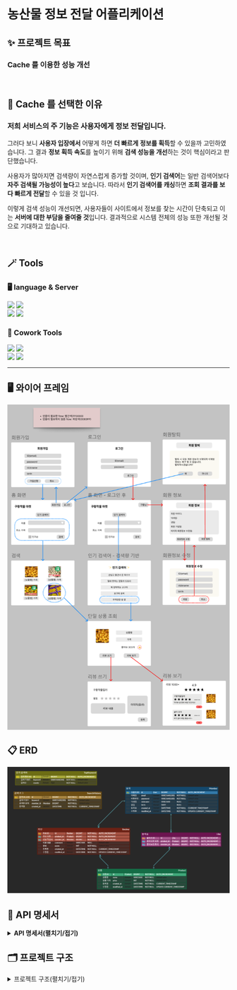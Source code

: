 # 농산물 정보 전달 어플리케이션

## ✨ 프로젝트 목표
### Cache 를 이용한 성능 개선 <br>
<br>

## 🔎 Cache 를 선택한 이유
### 저희 서비스의 주 기능은 사용자에게 정보 전달입니다.
그러다 보니 **사용자 입장에서** 어떻게 하면 **더 빠르게** **정보를 획득**할 수 있을까 고민하였습니다.
그 결과 **정보 획득 속도**를 높이기 위해 **검색 성능을 개선**하는 것이 핵심이라고 판단했습니다.

사용자가 많아지면 검색량이 자연스럽게 증가할 것이며, **인기 검색어**는 일반 검색어보다 **자주 검색될 가능성이 높다**고 보습니다.
따라서 **인기 검색어를 캐싱**하면 **조회 결과를 보다 빠르게 전달**할 수 있을 것 입니다.

이렇게 검색 성능이 개선되면, 사용자들이 사이트에서 정보를 찾는 시간이 단축되고 이는 **서버에 대한 부담을 줄여줄 것**입니다.
결과적으로 시스템 전체의 성능 또한 개선될 것으로 기대하고 있습니다.

<br>

## 🪄 Tools

### 🖥 language & Server

<img src="https://img.shields.io/badge/intellij idea-207BEA?style=for-the-badge&logo=intellij%20idea&logoColor=white"> <img src="https://img.shields.io/badge/java-007396?style=for-the-badge&logo=java&logoColor=white"> <br> 
<img src="https://img.shields.io/badge/spring-6DB33F?style=for-the-badge&logo=spring&logoColor=white"> <img src="https://img.shields.io/badge/mysql-4479A1?style=for-the-badge&logo=mysql&logoColor=white"> 

### 👏 Cowork Tools

<img src="https://img.shields.io/badge/github-181717?style=for-the-badge&logo=github&logoColor=white"> <img src="https://img.shields.io/badge/git-F05032?style=for-the-badge&logo=git&logoColor=white"> <br>
<img src="https://img.shields.io/badge/notion-000000?style=or-the-badge&logo=notion&logoColor=white"/> <img src="https://img.shields.io/badge/Slack-FE5196?style=or-the-badge&logo=slack&logoColor=white"/>
<br>
<hr/>


## 🖥️ 와이어 프레임
<img src="images/WireFrame.png"/>

## 📋 ERD
<img src="images/ERD.png"/>

## 📑 API 명세서
<details><summary><b>API 명세서(펼치기/접기)</b></summary>

<table>
    <tr>
        <th>api&nbsp;&nbsp;&nbsp;&nbsp;&nbsp;&nbsp;&nbsp;&nbsp;&nbsp;&nbsp;&nbsp;&nbsp;&nbsp;&nbsp;</th>
        <th>Method</th>
        <th>URL</th>
        <th>request header</th>
        <th>request</th>
        <th>response header</th>
        <th>response</th>                               
<th>status&nbsp;&nbsp;&nbsp;&nbsp;&nbsp;&nbsp;&nbsp;&nbsp;&nbsp;&nbsp;&nbsp;&nbsp;&nbsp;&nbsp;&nbsp;&nbsp;&nbsp;&nbsp;&nbsp;&nbsp;&nbsp;&nbsp;&nbsp;&nbsp;&nbsp;&nbsp;&nbsp;&nbsp;&nbsp;&nbsp;&nbsp;&nbsp;&nbsp;&nbsp;&nbsp;&nbsp;&nbsp;&nbsp;&nbsp;&nbsp;&nbsp;&nbsp;&nbsp;&nbsp;&nbsp;&nbsp;&nbsp;&nbsp;&nbsp;&nbsp;
        </th>
    </tr>
    <tr>
        <td><b>회원 가입</b></td>
        <td><span style=background-color:#786E12AA;font-weight:bold;>POST</span></td>
        <td><span>/api/auth/signup</span></td>
        <td><code>N/A</Code></td>
        <td><pre lang="json">{
    "email": "hong@email.com",
    "password": "1q2w3e4r#",
    "nickname": "홍길동",
    "birth": "2000-01-01"
}</pre></td>
        <td>201</td>
        <td><code>N/A</Code></td>
        <td>
            <span style=background-color:yellow;font-weight:bold;color:black;>201</span>: 성공<br/>
            <span style=background-color:skyblue;font-weight:bold;color:black;>400</span>: 잘못된 요청<br/>
            <span style=background-color:skyblue;font-weight:bold;color:black;>401</span>: 인증 실패
        </td>
    </tr>
    <tr>
        <td><b>로그인</b></td>
        <td><span style=background-color:#786E12AA;font-weight:bold;>POST</span></td>
        <td><span>/api/auth/signin</span></td>
        <td><code>N/A</Code></td>
        <td><code>N/A</Code></td>
        <td>
            <span>200</span></br>
            <span>JWT</span>
        </td>
        <td><code>N/A</Code></td>
        <td>
            <span style=background-color:yellow;font-weight:bold;color:black;>200</span>: 성공<br/>
            <span style=background-color:skyblue;font-weight:bold;color:black;>400</span>: 잘못된 요청<br/>
            <span style=background-color:skyblue;font-weight:bold;color:black;>401</span>: 인증 실패
        </td>
    </tr>
    <tr>
        <td><b>프로필<br/>조회</b></td>
        <td><span style=background-color:#22741CAA;font-weight:bold;>GET</span></td>
        <td><span>/api/user/profile</span></td>
        <td>Authorization</td>
        <td><code>N/A</code></td>
        <td>200</td>
        <td><pre lang="json">{
    "id": 1,
    "nickname": "닉네임",
    "birth": "2000-01-01",
    "createdAt": "2024-11-22 00:00:00",
    "modifedtAt": "2024-11-22 00:00:00"
}</pre></td>
        <td>
            <span style=background-color:yellow;font-weight:bold;color:black;>200</span>: 성공<br/>
            <span style=background-color:skyblue;font-weight:bold;color:black;>400</span>: 토큰이 없음<br/>
            <span style=background-color:skyblue;font-weight:bold;color:black;>401</span>: 인증 실패
        </td>
    </tr>
    <tr>
        <td><b>프로필<br/>수정</b></td>
        <td><span style=background-color:#3B36CFAA;font-weight:bold;>PUT</span></td>
        <td>/api/user/profile</td>
        <td>Authorization</td>
        <td><pre lang="json">{
    "password": "Admin123!",
    "nickname": "닉네임",
    "birth": "2000-01-01"
}</pre></td>
        <td>200</td>
        <td><pre lang="json">{
    "id": 1,
    "nickname": "닉네임",
    "birth": "2000-01-01",
    "createdAt": "2024-11-22 00:00:00",
    "modifedtAt": "2024-11-22 00:00:00"
}</pre></td>
        <td>
            <span style=background-color:yellow;font-weight:bold;color:black;>200</span>: 성공<br/>
            <span style=background-color:skyblue;font-weight:bold;color:black;>400</span>: 토큰이 없음<br/>
            <span style=background-color:skyblue;font-weight:bold;color:black;>401</span>: 인증 실패
        </td> 
    </tr>
    <tr>
        <td><b>회원 탈퇴</b></td>
        <td><span style=background-color:#CE3636AA;font-weight:bold;>DELETE</span></td>
        <td>/api/profile</td>
        <td>Authorization</td>
        <td><pre lang="json">{
    "password": "Admin123!"
}</pre></td>
        <td>204</td>
        <td><code>N/A</Code></td>
        <td>
            <span style=background-color:yellow;font-weight:bold;color:black;>204</span>: 성공<br/>
            <span style=background-color:skyblue;font-weight:bold;color:black;>400</span>: 토큰이 없음<br/>
            <span style=background-color:skyblue;font-weight:bold;color:black;>401</span>: 인증 실패
        </td> 
    </tr>
    <tr>
        <td><b>좋아요<br/>추가</b></td>
        <td><span style=background-color:#786E12AA;font-weight:bold;>POST</span></td>
        <td><span>/api/likes<br/>/{productId}</span></td>
        <td>Authorization</td>
        <td><pre lang="json">{
    "id": 1
}</pre></td>
        <td>201</td>
        <td><code>N/A</Code></td>
        <td>
            <span style=background-color:yellow;font-weight:bold;color:black;>201</span>: 성공<br/>
            <span style=background-color:skyblue;font-weight:bold;color:black;>400</span>: 토큰이 없음<br/>
            <span style=background-color:skyblue;font-weight:bold;color:black;>401</span>: 인가 실패<br/>
            <span style=background-color:skyblue;font-weight:bold;color:black;>400</span>: 중복된 좋아요
        </td> 
    </tr>
    <tr>
        <td><b>좋아요<br/>취소</b></td>
        <td><span style=background-color:#CE3636AA;font-weight:bold;>DELETE</span></td>
        <td><span>/api/likes<br/>/{productId}</span></td>
        <td>Authorization</td>
        <td><pre lang="json">{
    "id": 1
}</pre></td>
        <td>204</td>
        <td><code>N/A</Code></td>
        <td>
            <span style=background-color:yellow;font-weight:bold;color:black;>204</span>: 성공<br/>
            <span style=background-color:skyblue;font-weight:bold;color:black;>400</span>: 토큰이 없음<br/>
            <span style=background-color:skyblue;font-weight:bold;color:black;>401</span>: 인가 실패<br/>
            <span style=background-color:skyblue;font-weight:bold;color:black;>404</span>: 좋아요를 누르지 않음       
        </td> 
    </tr>    
    <tr>
        <td><b>단일 상품<br/>조회</b></td>
        <td><span style=background-color:#22741CAA;font-weight:bold;>GET</span></td>
        <td><span>/api/products<br/>/{productId}</span></td>
        <td><code>N/A</code></td>
        <td><code>N/A</code></td>
        <td>200</td>
        <td><pre lang="json">{
    "id": 1,
    "name": "고구마",
    "price": "50000",
    "likes": int,
    "avgScore": 4.8
}</pre></td>
        <td>
            <span style=background-color:yellow;font-weight:bold;color:black;>200</span>: 성공<br/>        
            <span style=background-color:skyblue;font-weight:bold;color:black;>400</span>: 토큰이 없음<br/>
            <span style=background-color:skyblue;font-weight:bold;color:black;>404</span>: 존재하지 않는 상품
        </td>
    </tr>    
    <tr>
        <td><b>상품 검색</b></td>
        <td><span style=background-color:#22741CAA;font-weight:bold;>GET</span></td>
        <td><span>/api/v1/products?<br/>keyword={keyword}<br/>&minPrice={minPrice}<br/>&isTrend={isTrend}<br/>&page={page}<br/>&size={size}</span></td>
        <td><code>N/A</code></td>
        <td><code>N/A</code></td>
        <td>200</td>
        <td><pre lang="json">{
    "data": 
    [
      {
        "id": 1,
        "name": "고구마",
        "price": "50000",
        “likes”: 333,
        “avgScore”: 4.8
      }
    ],  
    "page": 1,
    "size": 10,
    "totalPage": 1
}</pre></td>
        <td>
            <span style=background-color:yellow;font-weight:bold;color:black;>200</span>: 성공<br/>        
            <span style=background-color:skyblue;font-weight:bold;color:black;>400</span>: 토큰이 없음<br/>
            <span style=background-color:skyblue;font-weight:bold;color:black;>404</span>: 검색 상품 없음
        </td>
    </tr>
    <tr>
        <td><b>인기<br/>검색어<br/>갱신 v1</b></td>
        <td><span style=background-color:#786E12AA;font-weight:bold;>POST</span></td>
        <td><span>/api/v1/trends</span></td>
        <td><code>N/A</code></td>
        <td><code>N/A</code></td>
        <td>200</td>
        <td><code>N/A</code></td>
        <td>
            <span style=background-color:yellow;font-weight:bold;color:black;>200</span>: 성공
        </td>
    </tr>    
    <tr>
        <td><b>인기<br/>검색어<br/>조회</b></td>
        <td><span style=background-color:#22741CAA;font-weight:bold;>GET</span></td>
        <td><span>/api/trends</span></td>
        <td><code>N/A</code></td>
        <td><code>N/A</code></td>
        <td>200</td>
        <td><pre lang="json">{
    "data": 
    [
      {
        "id": 1,
        "keyword": "고구마"
      }
    ]  
}</pre></td>
        <td>
            <span style=background-color:yellow;font-weight:bold;color:black;>200</span>: 성공
        </td>
    </tr>
    <tr>
        <td><b>리뷰 등록</b></td>
        <td><span style=background-color:#786E12AA;font-weight:bold;>POST</span></td>
        <td><span>/api/products<br/>/{productId}/reviews</span></td>
        <td>Authorization</td>
        <td><pre lang="json">{
    "id": 1,
    "star": 5,
    "comment": "너무 맛있어요!"
}</pre></td>
        <td>201</td>
        <td><pre lang="json">{
    "id": 1,
    "star": 5,
    "comment": "너무 맛있어요!",
    "nickname": “과일 공주",
    "createdAt": "2024-11-22"
}</pre></td>
        <td>
            <span style=background-color:yellow;font-weight:bold;color:black;>201</span>: 성공<br/>
            <span style=background-color:skyblue;font-weight:bold;color:black;>400</span>: 토큰이 없음<br/>
            <span style=background-color:skyblue;font-weight:bold;color:black;>401</span>: 인증 실패
        </td>   
    </tr>
        <tr>
        <td><b>리뷰 보기</b></td>
        <td><span style=background-color:#22741CAA;font-weight:bold;>GET</span></td>
        <td><span>/api/products<br/>/{productId}/reviews<br/>?page={page}<br/>&size={size}</span></td>
        <td><code>N/A</Code></td>
        <td><code>N/A</code></td>
        <td>200</td>
        <td><pre lang="json">{
    "data": [
    {
      "id": 1,
      "star": 5,
      "comment": "너무 맛있어요!",
      "nickname": "귤쟁이",
      "createdAt": "2024-11-22 00:00:00",
      "modifiedAt": "2024-11-22 00:00:00"
    },
    {
      "id": 2,
      "star": 4,
      "comment": "맛있어요!",
      "nickname": "농산물 킬러",
      "createdAt": "2024-11-22 00:00:00",
      "modifiedAt": "2024-11-22 00:00:00"
     }
    ],
    "page": 1,
    "size": 10,
    "totalPage": 1
}</pre></td>
        <td>
            <span style=background-color:yellow;font-weight:bold;color:black;>200</span>: 성공
        </td>   
    </tr>
    <tr>
        <td><b>리뷰 수정</b></td>
        <td><span style=background-color:#3B36CFAA;font-weight:bold;>PUT</span></td>
        <td><span>/api/products<br/>/{productId}/reviews<br/>/{reviewId}</span></td>
        <td>Authorization</td>
        <td><pre lang="json">{
    "id": 1.
    "star": 4,
    "comment": "맛있어요!"
}</pre></td>
        <td>200</td>
        <td><pre lang="json">{
    "id": 1,
    "star": 4,
    "comment": "맛있어요!",
    "nickname": “과일 공주",
    "modifiedAt" : "2024-11-22"
}</pre></td>
        <td>
            <span style=background-color:yellow;font-weight:bold;color:black;>200</span>: 성공<br/>
            <span style=background-color:skyblue;font-weight:bold;color:black;>400</span>: 토큰이 없음<br/>
            <span style=background-color:skyblue;font-weight:bold;color:black;>401</span>: 인증 실패
        </td> 
    </tr>
    <tr>
        <td><b>리뷰 삭제</b></td>
        <td><span style=background-color:#CE3636AA;font-weight:bold;>DELETE</span></td>
        <td><span>/api/products<br/>/{productId}/reviews<br/>/{reviewId}</span></td>
        <td>Authorization</td>
        <td><pre lang="json">{
    "id": 1
}</pre></td>
        <td>204</td>
        <td><code>N/A</Code></td>
        <td>
            <span style=background-color:yellow;font-weight:bold;color:black;>200</span>: 성공<br/>
            <span style=background-color:skyblue;font-weight:bold;color:black;>400</span>: 토큰이 없음<br/>
            <span style=background-color:skyblue;font-weight:bold;color:black;>401</span>: 인증 실패
        </td> 
    </tr>          
</table>
</details>

## 🗂️ 프로젝트 구조
<details><summary>프로젝트 구조(펼치기/접기)</summary>

```bash
'src.main.java.com.crop.goodcrop'           # goodCrop 프로젝트 관련 패키지와 소스 코드를 모아놓은 폴더                            
 ├── 'config'                               # 프로젝트 설정 관련 class들을 모아놓은 폴더
 ├── 'domain'                               # 도메인 모델을 정의하는 class들을 모아놓은 폴더
 │    ├── 'auth'                            # 로그인 & 회원가입 관련 폴더와 class들을 모아놓은 폴더                              
 │    │   ├── 'controller'                     
 │    │   ├── 'dto'                     
 │    │   │   └── 'request'                     
 │    │   ├── 'exception'                     
 │    │   └── 'service'      
 │    ├── 'common'                          # 공통으로 사용되는 class들을 모아놓은 폴더        
 │    │   ├── 'dto'                  
 │    │   └── 'entity'                            
 │    ├── 'like'                            # 좋아요 관련 폴더와 class들을 모아놓은 폴더                                 
 │    │   ├── 'controller'           
 │    │   ├── 'dto'     
 │    │   │   ├── 'request'  
 │    │   │   └── 'response'                
 │    │   ├── 'entity'               
 │    │   ├── 'repository'           
 │    │   └── 'service'              
 │    ├── 'member'                          # 멤머 담당자 관련 class들을 모아놓은 폴더              
 │    │   ├── 'controller'           
 │    │   ├── 'dto'  
 │    │   │   ├── 'request'  
 │    │   │   └── 'response'                 
 │    │   ├── 'entity'               
 │    │   ├── 'repository'           
 │    │   └── 'service'              
 │    ├── 'product'                         # 상품 관련 class들을 모아놓은 폴더                    
 │    │   ├── 'controller'           
 │    │   ├── 'dto'      
 │    │   │   ├── 'request'  
 │    │   │   └── 'response'             
 │    │   ├── 'entity'               
 │    │   ├── 'repository'           
 │    │   └── 'service'              
 │    ├── 'review'                          # 리뷰 관련 class들을 모아놓은 폴더                  
 │    │   ├── 'controller'           
 │    │   ├── 'dto'   
 │    │   │   ├── 'request'  
 │    │   │   └── 'response'                
 │    │   ├── 'entity'               
 │    │   ├── 'repository'           
 │    │   └── 'service'      
 │    └── 'trend'                           # 인기 검색어 관련 class들을 모아놓은 폴더                  
 │        ├── 'controller'           
 │        ├── 'dto'   
 │        ├── 'entity'               
 │        ├── 'repository'           
 │        └── 'service'                    
 ├── 'exception'                            # 예외 처리 관련 class들을 모아놓은 폴더
 └── 'security'                             # security관련 class들을 모아놓은 폴더
     ├── 'config'                           # security와 password설정 관련 class들을 모아놓은 폴더
     ├── 'entity'                           # UserDetailsImpl
     ├── 'filter'                           # 인증/인가 필터
     ├── 'service'                          # UserDetailsServiceImpl
     └── 'util'                             # JWT 토큰 생성 및 검증을 수행하는 class가 있는 폴더
```
</details>